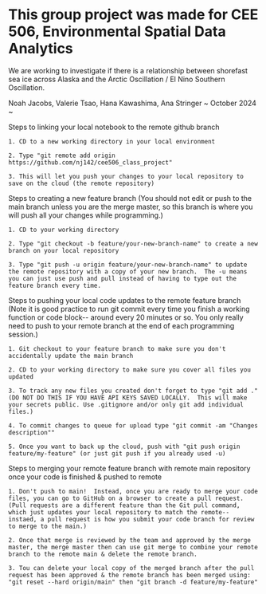 # This group project was made for CEE 506, Environmental Spatial Data Analytics
We are working to investigate if there is a relationship between shorefast sea ice across Alaska and the Arctic Oscillation / El Nino Southern Oscillation.

Noah Jacobs, Valerie Tsao, Hana Kawashima, Ana Stringer
~ October 2024 ~

Steps to linking your local notebook to the remote github branch

	1. CD to a new working directory in your local environment
 
	2. Type "git remote add origin https://github.com/nj142/cee506_class_project"

 	3. This will let you push your changes to your local repository to save on the cloud (the remote repository)


Steps to creating a new feature branch
(You should not edit or push to the main branch unless you are the merge master, so this branch is where you will push all your changes while programming.)

	1. CD to your working directory
 
	2. Type "git checkout -b feature/your-new-branch-name" to create a new branch on your local repository
 
	3. Type "git push -u origin feature/your-new-branch-name" to update the remote repository with a copy of your new branch.  The -u means you can just use push and pull instead of having to type out the feature branch every time.
 
	
Steps to pushing your local code updates to the remote feature branch
(Note it is good practice to run git commit every time you finish a working function or code block-- around every 20 minutes or so.  You only really need to push to your remote branch at the end of each programming session.)

	1. Git checkout to your feature branch to make sure you don't accidentally update the main branch

	2. CD to your working directory to make sure you cover all files you updated
 
	3. To track any new files you created don't forget to type "git add ." (DO NOT DO THIS IF YOU HAVE API KEYS SAVED LOCALLY.  This will make your secrets public. Use .gitignore and/or only git add individual files.)
 
	4. To commit changes to queue for upload type "git commit -am "Changes description""
 
	5. Once you want to back up the cloud, push with "git push origin feature/my-feature" (or just git push if you already used -u)


Steps to merging your remote feature branch with remote main repository once your code is finished & pushed to remote

	1. Don't push to main!  Instead, once you are ready to merge your code files, you can go to GitHub on a browser to create a pull request. (Pull requests are a different feature than the Git pull command, which just updates your local repository to match the remote-- instaed, a pull request is how you submit your code branch for review to merge to the main.)

	2. Once that merge is reviewed by the team and approved by the merge master, the merge master then can use git merge to combine your remote branch to the remote main & delete the remote branch.
 	
  	3. Tou can delete your local copy of the merged branch after the pull request has been approved & the remote branch has been merged using: "git reset --hard origin/main" then "git branch -d feature/my-feature"
